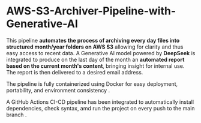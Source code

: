 # AWS-S3-Archiver-Pipeline-with-Generative-AI
This pipeline **automates the process of archiving every day files into structured month/year folders on AWS S3** allowing for clarity and thus easy access to recent data.
A Generative AI model powered by **DeepSeek** is integrated to produce on the last day of the month an **automated report based on the current month's content**, bringing insight for internal use. The report is then delivered to a desired email address.

The pipeline is fully containerized using Docker for easy deployment, portability, and environment consistency .

A GitHub Actions CI-CD pipeline has been integrated to automatically install dependencies, check syntax, amd run the project on every push to the main branch .

